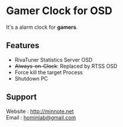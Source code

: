 # Gamer Clock for OSD


It's a alarm clock for **gamers**.

Features
---
- RivaTuner Statistics Server OSD
- ~~Always-on-Clock~~: Replaced by RTSS OSD
- Force kill the target Process
- Shutdown PC


Support
---
Website : <http://minnote.net>  
Email : <hominlab@gmail.com>
